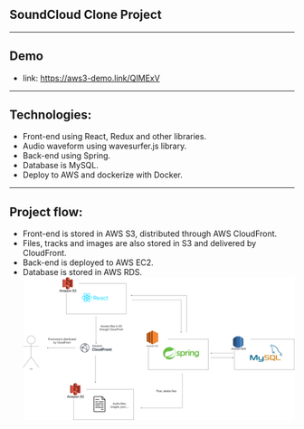 ## SoundCloud Clone Project
---
## Demo 
  * link: https://aws3-demo.link/QIMExV
---
## Technologies:
  * Front-end using React, Redux and other libraries. 
  * Audio waveform using wavesurfer.js library.
  * Back-end using Spring.
  * Database is MySQL.
  * Deploy to AWS and dockerize with Docker.
---
## Project flow:
  * Front-end is stored in AWS S3, distributed through AWS CloudFront.
  * Files, tracks and images are also stored in S3 and delivered by CloudFront.
  * Back-end is deployed to AWS EC2.
  * Database is stored in AWS RDS.
![](flow.png)
